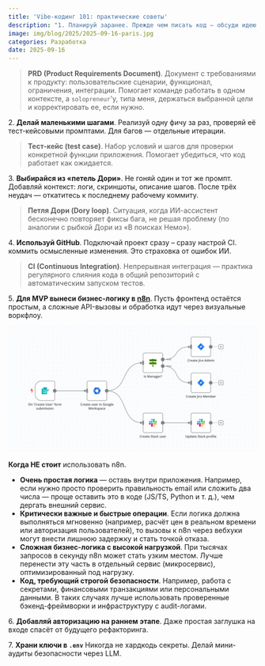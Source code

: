 ```yaml
---
title: 'Vibe-кодинг 101: практические советы'
description: "1. Планируй заранее. Прежде чем писать код — обсуди идею с LLM, оформи краткий PRD в `requirements.md` и согласуй первый промпт."
image: img/blog/2025/2025-09-16-paris.jpg
categories: Разработка
date: 2025-09-16
---
```


> **PRD (Product Requirements Document)**. Документ с требованиями к продукту: пользовательские сценарии, функционал, ограничения, интеграции. Помогает команде работать в одном контексте, а `solopreneur`'у, типа меня, держаться выбранной цели и корректировать ее, если нужно.

2\. **Делай маленькими шагами**. Реализуй одну фичу за раз, проверяй её тест-кейсовыми промптами. Для багов — отдельные итерации.

> **Тест-кейс (test case)**. Набор условий и шагов для проверки конкретной функции приложения. Помогает убедиться, что код работает как ожидается.

3\. **Выбирайся из «петель Дори»**. Не гоняй один и тот же промпт. Добавляй контекст: логи, скриншоты, описание шагов. После трёх неудач — откатитесь к последнему рабочему коммиту.

> **Петля Дори (Dory loop)**. Ситуация, когда ИИ-ассистент бесконечно повторяет фиксы бага, не решая проблему (по аналогии с рыбкой Дори из «В поисках Немо»).

4\. **Используй GitHub**. Подключай проект сразу – сразу настрой CI. коммить осмысленные изменения. Это страховка от ошибок ИИ.

> **CI (Continuous Integration)**. Непрерывная интеграция — практика регулярного слияния кода в общий репозиторий с автоматическим запуском тестов.

5\. **Для MVP вынеси бизнес-логику в [n8n](https://n8n.io/)**. Пусть фронтенд остаётся простым, а сложные API-вызовы и обработка идут через визуальные воркфлоу.

![n8n – произносится, как «нейтан»](/assets/img/blog/2025/09-16-n8n.webp)

**Когда НЕ стоит** использовать n8n.

- **Очень простая логика** — оставь внутри приложения. Например, если нужно просто проверить правильность email или сложить два числа — проще оставить это в коде (JS/TS, Python и т. д.), чем дергать внешний сервис.
- **Критически важные и быстрые операции**. Если логика должна выполняться мгновенно (например, расчёт цен в реальном времени или авторизация пользователей), то вызовы к n8n через вебхуки могут внести лишнюю задержку и стать точкой отказа.
- **Сложная бизнес-логика с высокой нагрузкой**. При тысячах запросов в секунду n8n может стать узким местом. Лучше перенести эту часть в отдельный сервис (микросервис), оптимизированный под нагрузку.
- **Код, требующий строгой безопасности**. Например, работа с секретами, финансовыми транзакциями или персональными данными. В таких случаях лучше использовать проверенные бэкенд-фреймворки и инфраструктуру с audit-логами.

6\. **Добавляй авторизацию на раннем этапе**. Даже простая заглушка на входе спасёт от будущего рефакторинга.

7\. **Храни ключи в `.env`** Никогда не хардкодь секреты. Делай мини-аудиты безопасности через LLM.

